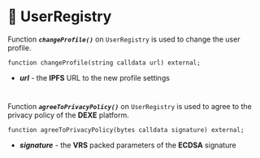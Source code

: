 # 📙 UserRegistry

Function ***`changeProfile()`*** on `UserRegistry` is used to change the user profile.
```solidity
function changeProfile(string calldata url) external;
```
- ***url*** - the **IPFS** URL to the new profile settings

#
Function ***`agreeToPrivacyPolicy()`*** on `UserRegistry` is used to agree to the privacy policy of the **DEXE** platform.
```solidity
function agreeToPrivacyPolicy(bytes calldata signature) external;
```
- ***signature*** - the **VRS** packed parameters of the **ECDSA** signature
